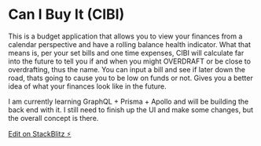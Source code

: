 # Can I Buy It (CIBI)

This is a budget application that allows you to view your finances from a calendar perspective and have a rolling balance health indicator.  What that means is, per your set bills and one time expenses, CIBI will calculate far into the future to tell you if and when you might OVERDRAFT or be close to overdrafting, thus the name.  You can input a bill and see if later down the road, thats going to cause you to be low on funds or not.  Gives you a better idea of what your finances look like in the future.

I am currently learning GraphQL + Prisma + Apollo and will be building the back end with it. I still need to finish up the UI and make some changes, but the overall concept is there.

[Edit on StackBlitz ⚡️](https://stackblitz.com/edit/can-i-buy-it-cibi)
